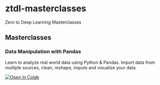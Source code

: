 # ztdl-masterclasses
Zero to Deep Learning Masterclasses


## Masterclasses

### Data Manipulation with Pandas
Learn to analyze real world data using Python & Pandas. Import data from multiple sources, clean, reshape, impute and visualize your data.

<a href="https://colab.research.google.com/github/zerotodeeplearning/ztdl-masterclasses/blob/master/notebooks/Data_Manipulation_with_Pandas.ipynb" target="_parent"><img src="https://colab.research.google.com/assets/colab-badge.svg" alt="Open In Colab"/></a>